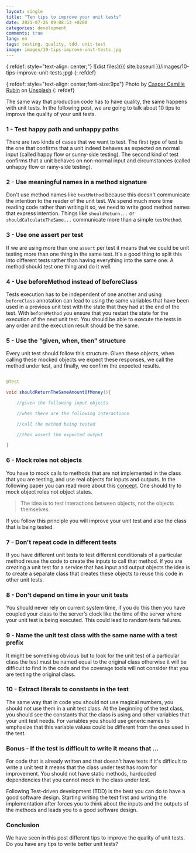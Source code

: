 ```yaml
---
layout: single
title: "Ten tips to improve your unit tests"
date: 2021-07-26 09:08:53 +0200
categories: development
comments: true
lang: en
tags: testing, quality, tdd, unit-test
image: images/10-tips-improve-unit-tests.jpg
---
```


{:refdef: style="text-align: center;"}
![dist files]({{ site.baseurl }}/images/10-tips-improve-unit-tests.jpg)
{: refdef}

{:refdef: style="text-align: center;font-size:9px"}
Photo by <a href="https://unsplash.com/@casparrubin?utm_source=unsplash&utm_medium=referral&utm_content=creditCopyText">Caspar Camille Rubin</a> on <a href="https://unsplash.com/s/photos/quality?utm_source=unsplash&utm_medium=referral&utm_content=creditCopyText">Unsplash</a>
{: refdef}  
  
The same way that production code has to have quality, the same happens with unit tests. In the following post, we are going to talk about 10 tips to improve the quality of your unit tests.    

### 1 - Test happy path and unhappy paths

There are two kinds of cases that we want to test. The first type of test is the one that confirms that a unit indeed behaves as expected on normal input (called happy flow or sunny-side testing). The second kind of test confirms that a unit behaves on non-normal input and circumstances (called unhappy flow or rainy-side testing).

### 2 - Use meaningful names in a method signature

Don't use method names like `testMethod` because this doesn't communicate the intention to the reader of the unit test. We spend much more time reading code rather than writing it so, we need to write good method names that express intention. Things like `shouldReturn...` or `shouldCalculateTheSame...` communicate more than a simple `testMethod`. 

### 3 - Use one assert per test

If we are using more than one `assert` per test it means that we could be unit testing more than one thing in the same test. It's a good thing to split this into different tests rather than having everything into the same one. A method should test one thing and do it well. 

### 4 - Use beforeMethod instead of beforeClass

Tests execution has to be independent of one another and using `beforeClass` annotation can lead to using the same variables that have been used in a previous unit test with the state that they had at the end of the test. With `beforeMethod` you ensure that you restart the state for the execution of the next unit test. You should be able to execute the tests in any order and the execution result should be the same.

### 5 - Use the "given, when, then" structure

Every unit test should follow this structure. Given these objects, when calling these mocked objects we expect these responses, we call the method under test, and finally, we confirm the expected results.

```java

@Test

void shouldReturnTheSameAmountOfMoney(){

    //given the following input objects

    //when there are the following interactions

    //call the method being tested

    //then assert the expected output

}

```

### 6 - Mock roles not objects

You have to mock calls to methods that are not implemented in the class that you are testing, and use real objects for inputs and outputs. In the following paper you can read more about this <a href="http://jmock.org/oopsla2004.pdf">concept</a>. One should try to mock object roles not object states. 

> The idea is to test interactions between objects, not the objects themselves.

If you follow this principle you will improve your unit test and also the class that is being tested. 

### 7 - Don't repeat code in different tests

If you have different unit tests to test different conditionals of a particular method reuse the code to create the inputs to call that method. If you are creating a unit test for a service that has input and output objects the idea is to create a separate class that creates these objects to reuse this code in other unit tests.

### 8 - Don't depend on time in your unit tests

You should never rely on current system time, if you do this then you have coupled your class to the server’s clock like the time of the server where your unit test is being executed. This could lead to random tests failures.

### 9 - Name the unit test class with the same name with a test prefix

It might be something obvious but to look for the unit test of a particular class the test must be named equal to the original class otherwise it will be difficult to find in the code and the coverage tools will not consider that you are testing the original class.

### 10 - Extract literals to constants in the test

The same way that in code you should not use magical numbers, you should not use them in a unit test class. At the beginning of the test class, you should see the constants that the class is using and other variables that your unit test needs. For variables you should use generic names to emphasize that this variable values could be different from the ones used in the test.

### Bonus - If the test is difficult to write it means that ... 

For code that is already written and that doesn't have tests if it's difficult to write a unit test it means that the class under test has room for improvement. You should not have static methods, hardcoded dependencies that you cannot mock in the class under test.

Following Test-driven development (TDD) is the best you can do to have a good software design. Starting writing the test first and writing the implementation after forces you to think about the inputs and the outputs of the methods and leads you to a good software design. 

### Conclusion

We have seen in this post different tips to improve the quality of unit tests. Do you have any tips to write better unit tests?